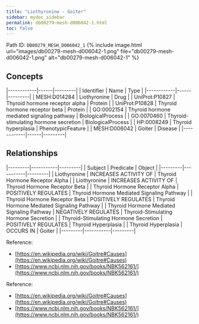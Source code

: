 ```yaml
---
title: "Liothyronine - Goiter"
sidebar: mydoc_sidebar
permalink: db00279-mesh-d006042-1.html
toc: false 
---
```



Path ID: `DB00279_MESH_D006042_1`
{% include image.html url="images/db00279-mesh-d006042-1.png" file="db00279-mesh-d006042-1.png" alt="db00279-mesh-d006042-1" %}

## Concepts

|------------|------|---------|
| Identifier | Name | Type    |
|------------|------|---------|
| MESH:D014284 | Liothyronine | Drug |
| UniProt:P10827 | Thyroid hormone receptor alpha | Protein |
| UniProt:P10828 | Thyroid hormone receptor beta | Protein |
| GO:0002154 | Thyroid hormone mediated signaling pathway | BiologicalProcess |
| GO:0070460 | Thyroid-stimulating hormone secretion | BiologicalProcess |
| HP:0008249 | Thyroid hyperplasia | PhenotypicFeature |
| MESH:D006042 | Goiter | Disease |
|------------|------|---------|

## Relationships

|---------|-----------|---------|
| Subject | Predicate | Object  |
|---------|-----------|---------|
| Liothyronine | INCREASES ACTIVITY OF | Thyroid Hormone Receptor Alpha |
| Liothyronine | INCREASES ACTIVITY OF | Thyroid Hormone Receptor Beta |
| Thyroid Hormone Receptor Alpha | POSITIVELY REGULATES | Thyroid Hormone Mediated Signaling Pathway |
| Thyroid Hormone Receptor Beta | POSITIVELY REGULATES | Thyroid Hormone Mediated Signaling Pathway |
| Thyroid Hormone Mediated Signaling Pathway | NEGATIVELY REGULATES | Thyroid-Stimulating Hormone Secretion |
| Thyroid-Stimulating Hormone Secretion | POSITIVELY REGULATES | Thyroid Hyperplasia |
| Thyroid Hyperplasia | OCCURS IN | Goiter |
|---------|-----------|---------|

Reference: 
  - [https://en.wikipedia.org/wiki/Goitre#Causes](https://en.wikipedia.org/wiki/Goitre#Causes)
  - [https://www.ncbi.nlm.nih.gov/books/NBK562161/](https://www.ncbi.nlm.nih.gov/books/NBK562161/)

Reference: 
  - [https://en.wikipedia.org/wiki/Goitre#Causes](https://en.wikipedia.org/wiki/Goitre#Causes)
  - [https://www.ncbi.nlm.nih.gov/books/NBK562161/](https://www.ncbi.nlm.nih.gov/books/NBK562161/)
